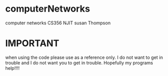 # computerNetworks
computer networks CS356 NJIT susan Thompson

# IMPORTANT

when using the code please use as a reference only. I do not want to get in trouble and I do not want you to get in trouble. Hopefully my programs help!!!!

